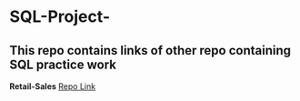 # SQL-Project-
## This repo contains links of other repo containing SQL practice work
**Retail-Sales** [Repo Link](https://github.com/Code-Eagl/Retail-Sales.git)
